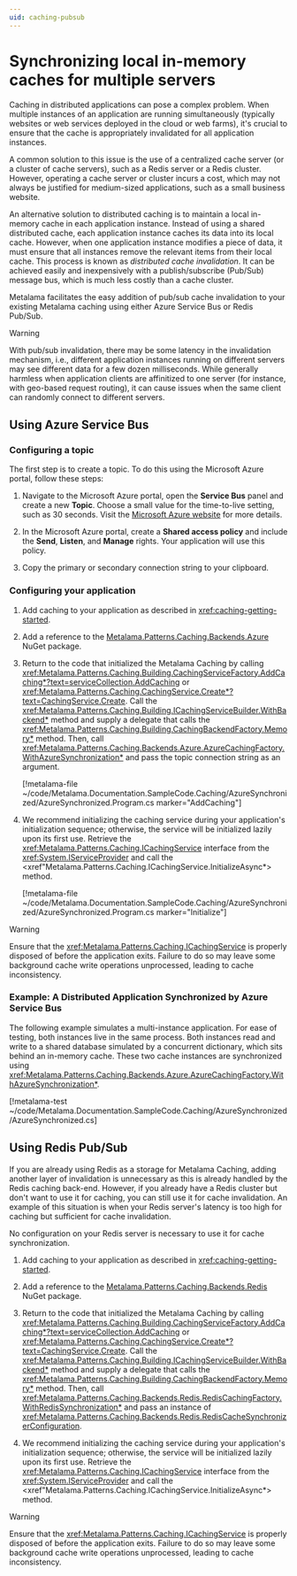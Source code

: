 ```yaml
---
uid: caching-pubsub
---
```

# Synchronizing local in-memory caches for multiple servers

Caching in distributed applications can pose a complex problem. When multiple instances of an application are running simultaneously (typically websites or web services deployed in the cloud or web farms), it's crucial to ensure that the cache is appropriately invalidated for all application instances.

A common solution to this issue is the use of a centralized cache server (or a cluster of cache servers), such as a Redis server or a Redis cluster. However, operating a cache server or cluster incurs a cost, which may not always be justified for medium-sized applications, such as a small business website.

An alternative solution to distributed caching is to maintain a local in-memory cache in each application instance. Instead of using a shared distributed cache, each application instance caches its data into its local cache. However, when one application instance modifies a piece of data, it must ensure that all instances remove the relevant items from their local cache. This process is known as *distributed cache invalidation*. It can be achieved easily and inexpensively with a publish/subscribe (Pub/Sub) message bus, which is much less costly than a cache cluster.

Metalama facilitates the easy addition of pub/sub cache invalidation to your existing Metalama caching using either Azure Service Bus or Redis Pub/Sub.

> [!WARNING]
> With pub/sub invalidation, there may be some latency in the invalidation mechanism, i.e., different application instances running on different servers may see different data for a few dozen milliseconds. While generally harmless when application clients are affinitized to one server (for instance, with geo-based request routing), it can cause issues when the same client can randomly connect to different servers.


## Using Azure Service Bus


### Configuring a topic

The first step is to create a topic. To do this using the Microsoft Azure portal, follow these steps:

1. Navigate to the Microsoft Azure portal, open the **Service Bus** panel and create a new **Topic**. Choose a small value for the time-to-live setting, such as 30 seconds. Visit the [Microsoft Azure website](https://learn.microsoft.com/en-us/azure/service-bus-messaging/service-bus-quickstart-topics-subscriptions-portal) for more details.

2. In the Microsoft Azure portal, create a **Shared access policy** and include the **Send**, **Listen**, and **Manage** rights. Your application will use this policy.

3. Copy the primary or secondary connection string to your clipboard.


### Configuring your application

1. Add caching to your application as described in <xref:caching-getting-started>.

2. Add a reference to the [Metalama.Patterns.Caching.Backends.Azure](https://www.nuget.org/packages/Metalama.Patterns.Caching.Backends.Azure/) NuGet package.

3. Return to the code that initialized the Metalama Caching by calling <xref:Metalama.Patterns.Caching.Building.CachingServiceFactory.AddCaching*?text=serviceCollection.AddCaching> or <xref:Metalama.Patterns.Caching.CachingService.Create*?text=CachingService.Create>. Call the <xref:Metalama.Patterns.Caching.Building.ICachingServiceBuilder.WithBackend*> method and supply a delegate that calls the <xref:Metalama.Patterns.Caching.Building.CachingBackendFactory.Memory*> method. Then, call <xref:Metalama.Patterns.Caching.Backends.Azure.AzureCachingFactory.WithAzureSynchronization*> and pass the topic connection string as an argument.

    [!metalama-file ~/code/Metalama.Documentation.SampleCode.Caching/AzureSynchronized/AzureSynchronized.Program.cs marker="AddCaching"]

4. We recommend initializing the caching service during your application's initialization sequence; otherwise, the service will be initialized lazily upon its first use. Retrieve the <xref:Metalama.Patterns.Caching.ICachingService> interface from the <xref:System.IServiceProvider> and call the <xref"Metalama.Patterns.Caching.ICachingService.InitializeAsync*> method.

    [!metalama-file ~/code/Metalama.Documentation.SampleCode.Caching/AzureSynchronized/AzureSynchronized.Program.cs marker="Initialize"]


> [!WARNING]
> Ensure that the <xref:Metalama.Patterns.Caching.ICachingService> is properly disposed of before the application exits. Failure to do so may leave some background cache write operations unprocessed, leading to cache inconsistency.


### Example: A Distributed Application Synchronized by Azure Service Bus

The following example simulates a multi-instance application. For ease of testing, both instances live in the same process. Both instances read and write to a shared database simulated by a concurrent dictionary, which sits behind an in-memory cache. These two cache instances are synchronized using <xref:Metalama.Patterns.Caching.Backends.Azure.AzureCachingFactory.WithAzureSynchronization*>.

[!metalama-test ~/code/Metalama.Documentation.SampleCode.Caching/AzureSynchronized/AzureSynchronized.cs]


## Using Redis Pub/Sub

If you are already using Redis as a storage for Metalama Caching, adding another layer of invalidation is unnecessary as this is already handled by the Redis caching back-end. However, if you already have a Redis cluster but don't want to use it for caching, you can still use it for cache invalidation. An example of this situation is when your Redis server's latency is too high for caching but sufficient for cache invalidation.

No configuration on your Redis server is necessary to use it for cache synchronization.

1. Add caching to your application as described in <xref:caching-getting-started>.
2. Add a reference to the [Metalama.Patterns.Caching.Backends.Redis](https://www.nuget.org/packages/Metalama.Patterns.Caching.Backends.Redis/) NuGet package.

3. Return to the code that initialized the Metalama Caching by calling <xref:Metalama.Patterns.Caching.Building.CachingServiceFactory.AddCaching*?text=serviceCollection.AddCaching> or <xref:Metalama.Patterns.Caching.CachingService.Create*?text=CachingService.Create>. Call the <xref:Metalama.Patterns.Caching.Building.ICachingServiceBuilder.WithBackend*> method and supply a delegate that calls the <xref:Metalama.Patterns.Caching.Building.CachingBackendFactory.Memory*> method. Then, call <xref:Metalama.Patterns.Caching.Backends.Redis.RedisCachingFactory.WithRedisSynchronization*> and pass an instance of <xref:Metalama.Patterns.Caching.Backends.Redis.RedisCacheSynchronizerConfiguration>.

4. We recommend initializing the caching service during your application's initialization sequence; otherwise, the service will be initialized lazily upon its first use. Retrieve the <xref:Metalama.Patterns.Caching.ICachingService> interface from the <xref:System.IServiceProvider> and call the <xref"Metalama.Patterns.Caching.ICachingService.InitializeAsync*> method.

> [!WARNING]
> Ensure that the <xref:Metalama.Patterns.Caching.ICachingService> is properly disposed of before the application exits. Failure to do so may leave some background cache write operations unprocessed, leading to cache inconsistency.
